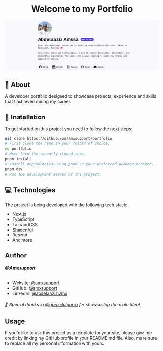 <h1 align="center">Welcome to my Portfolio </h1>

<div align="center">
<img alt="Abdelaaziz Amksa" src="public/readme.png" />
</div>

## 🧉 About

A developer portfolio designed to showcase projects, experience and skills that I achieved during my career.

## 🚀 Installation

To get started on this project you need to follow the next steps:

```bash
git clone https://github.com/amxsupport/portfolio
# First clone the repo in your folder of choice.
cd portfolio
# Move into the recently cloned repo.
pnpm install
# Install dependencies using pnpm or your preferred package manager.
pnpm dev
# Run the development server of the project.
```

## 💻 Technologies

The project is being developed with the following tech stack:

- Next.js
- TypeScript
- TailwindCSS
- Shadcn/ui
- Resend
- And more

## Author

###### **@Amxsupport**

- Website: [@amxsupport](Https://www.amxsupport.tech)
- GitHub: [@amxsupport](https://github.com/amxsupport)
- LinkedIn: [@abdelaaziz.amx](https://www.linkedin.com/in/abdelaaziz-amksa-28689753/)

###### 🤝 Special thanks to [@gonzalojparra](https://github.com/gonzalojparra) for showcasing the main idea!

## Usage

If you'd like to use this project as a template for your site, please give me credit by linking my GitHub profile in your README.md file. Also, make sure to replace all my personal information with yours.
